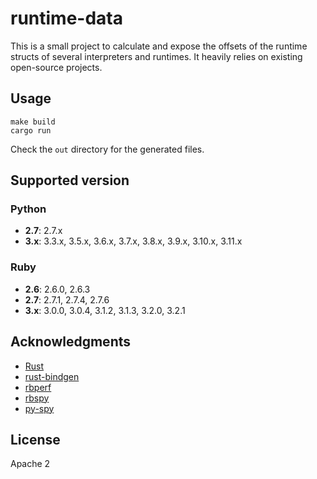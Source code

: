 # runtime-data

This is a small project to calculate and expose the offsets of the runtime structs of several interpreters and runtimes.
It heavily relies on existing open-source projects.

## Usage

```
make build
cargo run
```

Check the `out` directory for the generated files.

## Supported version

### Python

- **2.7**: 2.7.x
- **3.x**: 3.3.x, 3.5.x, 3.6.x, 3.7.x, 3.8.x, 3.9.x, 3.10.x, 3.11.x

### Ruby

- **2.6**: 2.6.0, 2.6.3
- **2.7**: 2.7.1, 2.7.4, 2.7.6
- **3.x**: 3.0.0, 3.0.4, 3.1.2, 3.1.3, 3.2.0, 3.2.1

## Acknowledgments

- [Rust](https://github.com/rust-lang)
- [rust-bindgen](https://github.com/rust-lang/rust-bindgen)
- [rbperf](https://github.com/javierhonduco/rbperf)
- [rbspy](https://github.com/rbspy/rbspy)
- [py-spy](https://github.com/benfred/py-spy)

## License

Apache 2

